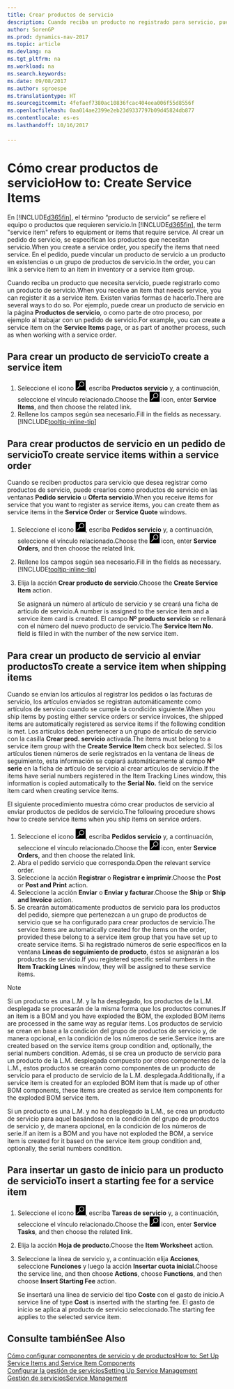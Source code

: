 ```yaml
---
title: Crear productos de servicio
description: Cuando reciba un producto no registrado para servicio, puede registrarlo como un producto de servicio.
author: SorenGP
ms.prod: dynamics-nav-2017
ms.topic: article
ms.devlang: na
ms.tgt_pltfrm: na
ms.workload: na
ms.search.keywords: 
ms.date: 09/08/2017
ms.author: sgroespe
ms.translationtype: HT
ms.sourcegitcommit: 4fefaef7380ac10836fcac404eea006f55d8556f
ms.openlocfilehash: 0aa014ae2399e2eb23d9337797b09d45824db877
ms.contentlocale: es-es
ms.lasthandoff: 10/16/2017

---
```

# <a name="how-to-create-service-items"></a><span data-ttu-id="3000d-103">Cómo crear productos de servicio</span><span class="sxs-lookup"><span data-stu-id="3000d-103">How to: Create Service Items</span></span>
<span data-ttu-id="3000d-104">En [!INCLUDE[d365fin](includes/d365fin_md.md)], el término “producto de servicio” se refiere el equipo o productos que requieren servicio.</span><span class="sxs-lookup"><span data-stu-id="3000d-104">In [!INCLUDE[d365fin](includes/d365fin_md.md)], the term "service item" refers to equipment or items that require service.</span></span> <span data-ttu-id="3000d-105">Al crear un pedido de servicio, se especifican los productos que necesitan servicio.</span><span class="sxs-lookup"><span data-stu-id="3000d-105">When you create a service order, you specify the items that need service.</span></span> <span data-ttu-id="3000d-106">En el pedido, puede vincular un producto de servicio a un producto en existencias o un grupo de productos de servicio.</span><span class="sxs-lookup"><span data-stu-id="3000d-106">In the order, you can link a service item to an item in inventory or a service item group.</span></span>    

<span data-ttu-id="3000d-107">Cuando reciba un producto que necesita servicio, puede registrarlo como un producto de servicio.</span><span class="sxs-lookup"><span data-stu-id="3000d-107">When you receive an item that needs service, you can register it as a service item.</span></span> <span data-ttu-id="3000d-108">Existen varias formas de hacerlo.</span><span class="sxs-lookup"><span data-stu-id="3000d-108">There are several ways to do so.</span></span> <span data-ttu-id="3000d-109">Por ejemplo, puede crear un producto de servicio en la página **Productos de servicio**, o como parte de otro proceso, por ejemplo al trabajar con un pedido de servicio.</span><span class="sxs-lookup"><span data-stu-id="3000d-109">For example, you can create a service item on the **Service Items** page, or as part of another process, such as when working with a service order.</span></span>   

## <a name="to-create-a-service-item"></a><span data-ttu-id="3000d-110">Para crear un producto de servicio</span><span class="sxs-lookup"><span data-stu-id="3000d-110">To create a service item</span></span>  
1. <span data-ttu-id="3000d-111">Seleccione el icono ![Buscar página o informe](media/ui-search/search_small.png "icono Buscar página o informe"), escriba **Productos servicio** y, a continuación, seleccione el vínculo relacionado.</span><span class="sxs-lookup"><span data-stu-id="3000d-111">Choose the ![Search for Page or Report](media/ui-search/search_small.png "Search for Page or Report icon") icon, enter **Service Items**, and then choose the related link.</span></span>
2. <span data-ttu-id="3000d-112">Rellene los campos según sea necesario.</span><span class="sxs-lookup"><span data-stu-id="3000d-112">Fill in the fields as necessary.</span></span> [!INCLUDE[tooltip-inline-tip](includes/tooltip-inline-tip_md.md)]  

## <a name="to-create-service-items-within-a-service-order"></a><span data-ttu-id="3000d-113">Para crear productos de servicio en un pedido de servicio</span><span class="sxs-lookup"><span data-stu-id="3000d-113">To create service items within a service order</span></span>  
<span data-ttu-id="3000d-114">Cuando se reciben productos para servicio que desea registrar como productos de servicio, puede crearlos como productos de servicio en las ventanas **Pedido servicio** u **Oferta servicio**.</span><span class="sxs-lookup"><span data-stu-id="3000d-114">When you receive items for service that you want to register as service items, you can create them as service items in the **Service Order** or **Service Quote** windows.</span></span>  

1. <span data-ttu-id="3000d-115">Seleccione el icono ![Buscar página o informe](media/ui-search/search_small.png "icono Buscar página o informe"), escriba **Pedidos servicio** y, a continuación, seleccione el vínculo relacionado.</span><span class="sxs-lookup"><span data-stu-id="3000d-115">Choose the ![Search for Page or Report](media/ui-search/search_small.png "Search for Page or Report icon") icon, enter **Service Orders**, and then choose the related link.</span></span>  
2. <span data-ttu-id="3000d-116">Rellene los campos según sea necesario.</span><span class="sxs-lookup"><span data-stu-id="3000d-116">Fill in the fields as necessary.</span></span> [!INCLUDE[tooltip-inline-tip](includes/tooltip-inline-tip_md.md)]  
3. <span data-ttu-id="3000d-117">Elija la acción **Crear producto de servicio**.</span><span class="sxs-lookup"><span data-stu-id="3000d-117">Choose the **Create Service Item** action.</span></span>  

    <span data-ttu-id="3000d-118">Se asignará un número al artículo de servicio y se creará una ficha de artículo de servicio.</span><span class="sxs-lookup"><span data-stu-id="3000d-118">A number is assigned to the service item and a service item card is created.</span></span> <span data-ttu-id="3000d-119">El campo **Nº producto servicio** se rellenará con el número del nuevo producto de servicio.</span><span class="sxs-lookup"><span data-stu-id="3000d-119">The **Service Item No.** field is filled in with the number of the new service item.</span></span>

## <a name="to-create-a-service-item-when-shipping-items"></a><span data-ttu-id="3000d-120">Para crear un producto de servicio al enviar productos</span><span class="sxs-lookup"><span data-stu-id="3000d-120">To create a service item when shipping items</span></span>  
<span data-ttu-id="3000d-121">Cuando se envían los artículos al registrar los pedidos o las facturas de servicio, los artículos enviados se registran automáticamente como artículos de servicio cuando se cumple la condición siguiente.</span><span class="sxs-lookup"><span data-stu-id="3000d-121">When you ship items by posting either service orders or service invoices, the shipped items are automatically registered as service items if the following condition is met.</span></span> <span data-ttu-id="3000d-122">Los artículos deben pertenecer a un grupo de artículo de servicio con la casilla **Crear prod. servicio** activada.</span><span class="sxs-lookup"><span data-stu-id="3000d-122">The items must belong to a service item group with the **Create Service Item** check box selected.</span></span> <span data-ttu-id="3000d-123">Si los artículos tienen números de serie registrados en la ventana de líneas de seguimiento, esta información se copiará automáticamente al campo **Nº serie** en la ficha de artículo de servicio al crear artículos de servicio.</span><span class="sxs-lookup"><span data-stu-id="3000d-123">If the items have serial numbers registered in the Item Tracking Lines window, this information is copied automatically to the **Serial No.** field on the service item card when creating service items.</span></span>  

<span data-ttu-id="3000d-124">El siguiente procedimiento muestra cómo crear productos de servicio al enviar productos de pedidos de servicio.</span><span class="sxs-lookup"><span data-stu-id="3000d-124">The following procedure shows how to create service items when you ship items on service orders.</span></span>  

1. <span data-ttu-id="3000d-125">Seleccione el icono ![Buscar página o informe](media/ui-search/search_small.png "icono Buscar página o informe"), escriba **Pedidos servicio** y, a continuación, seleccione el vínculo relacionado.</span><span class="sxs-lookup"><span data-stu-id="3000d-125">Choose the ![Search for Page or Report](media/ui-search/search_small.png "Search for Page or Report icon") icon, enter **Service Orders**, and then choose the related link.</span></span>  
2. <span data-ttu-id="3000d-126">Abra el pedido servicio que corresponda.</span><span class="sxs-lookup"><span data-stu-id="3000d-126">Open the relevant service order.</span></span>  
3. <span data-ttu-id="3000d-127">Seleccione la acción **Registrar** o **Registrar e imprimir**.</span><span class="sxs-lookup"><span data-stu-id="3000d-127">Choose the **Post** or **Post and Print** action.</span></span>  
4. <span data-ttu-id="3000d-128">Seleccione la acción **Enviar** o **Enviar y facturar**.</span><span class="sxs-lookup"><span data-stu-id="3000d-128">Choose the **Ship** or **Ship and Invoice** action.</span></span>  
5. <span data-ttu-id="3000d-129">Se crearán automáticamente productos de servicio para los productos del pedido, siempre que pertenezcan a un grupo de productos de servicio que se ha configurado para crear productos de servicio.</span><span class="sxs-lookup"><span data-stu-id="3000d-129">The service items are automatically created for the items on the order, provided these belong to a service item group that you have set up to create service items.</span></span> <span data-ttu-id="3000d-130">Si ha registrado números de serie específicos en la ventana **Líneas de seguimiento de producto**, éstos se asignarán a los productos de servicio.</span><span class="sxs-lookup"><span data-stu-id="3000d-130">If you registered specific serial numbers in the **Item Tracking Lines** window, they will be assigned to these service items.</span></span>  

> [!NOTE]  
>  <span data-ttu-id="3000d-131">Si un producto es una L.M. y la ha desplegado, los productos de la L.M. desplegada se procesarán de la misma forma que los productos comunes.</span><span class="sxs-lookup"><span data-stu-id="3000d-131">If an item is a BOM and you have exploded the BOM, the exploded BOM items are processed in the same way as regular items.</span></span> <span data-ttu-id="3000d-132">Los productos de servicio se crean en base a la condición del grupo de productos de servicio y, de manera opcional, en la condición de los números de serie.</span><span class="sxs-lookup"><span data-stu-id="3000d-132">Service items are created based on the service items group condition and, optionally, the serial numbers condition.</span></span> <span data-ttu-id="3000d-133">Además, si se crea un producto de servicio para un producto de la L.M. desplegada compuesto por otros componentes de la L.M., estos productos se crearán como componentes de un producto de servicio para el producto de servicio de la L.M. desplegada.</span><span class="sxs-lookup"><span data-stu-id="3000d-133">Additionally, if a service item is created for an exploded BOM item that is made up of other BOM components, these items are created as service item components for the exploded BOM service item.</span></span>  
>   
>  <span data-ttu-id="3000d-134">Si un producto es una L.M. y no ha desplegado la L.M., se crea un producto de servicio para aquel basándose en la condición del grupo de productos de servicio y, de manera opcional, en la condición de los números de serie.</span><span class="sxs-lookup"><span data-stu-id="3000d-134">If an item is a BOM and you have not exploded the BOM, a service item is created for it based on the service item group condition and, optionally, the serial numbers condition.</span></span>  

## <a name="to-insert-a-starting-fee-for-a-service-item"></a><span data-ttu-id="3000d-135">Para insertar un gasto de inicio para un producto de servicio</span><span class="sxs-lookup"><span data-stu-id="3000d-135">To insert a starting fee for a service item</span></span>
1. <span data-ttu-id="3000d-136">Seleccione el icono ![Buscar página o informe](media/ui-search/search_small.png "icono Buscar página o informe"), escriba **Tareas de servicio** y, a continuación, seleccione el vínculo relacionado.</span><span class="sxs-lookup"><span data-stu-id="3000d-136">Choose the ![Search for Page or Report](media/ui-search/search_small.png "Search for Page or Report icon") icon, enter **Service Tasks**, and then choose the related link.</span></span>
2. <span data-ttu-id="3000d-137">Elija la acción **Hoja de producto**.</span><span class="sxs-lookup"><span data-stu-id="3000d-137">Choose the **Item Worksheet** action.</span></span>
3. <span data-ttu-id="3000d-138">Seleccione la línea de servicio y, a continuación elija **Acciones**, seleccione **Funciones** y luego la acción **Insertar cuota inicial**.</span><span class="sxs-lookup"><span data-stu-id="3000d-138">Choose the service line, and then choose **Actions**, choose **Functions**, and then choose **Insert Starting Fee** action.</span></span>  

    <span data-ttu-id="3000d-139">Se insertará una línea de servicio del tipo **Coste** con el gasto de inicio.</span><span class="sxs-lookup"><span data-stu-id="3000d-139">A service line of type **Cost** is inserted with the starting fee.</span></span> <span data-ttu-id="3000d-140">El gasto de inicio se aplica al producto de servicio seleccionado.</span><span class="sxs-lookup"><span data-stu-id="3000d-140">The starting fee applies to the selected service item.</span></span>

## <a name="see-also"></a><span data-ttu-id="3000d-141">Consulte también</span><span class="sxs-lookup"><span data-stu-id="3000d-141">See Also</span></span>  
[<span data-ttu-id="3000d-142">Cómo configurar componentes de servicio y de productos</span><span class="sxs-lookup"><span data-stu-id="3000d-142">How to: Set Up Service Items and Service Item Components</span></span>](service-how-setup-service-items.md)  
[<span data-ttu-id="3000d-143">Configurar la gestión de servicios</span><span class="sxs-lookup"><span data-stu-id="3000d-143">Setting Up Service Management</span></span>](service-setup-service.md)  
[<span data-ttu-id="3000d-144">Gestión de servicios</span><span class="sxs-lookup"><span data-stu-id="3000d-144">Service Management</span></span>](service-service.md)  

